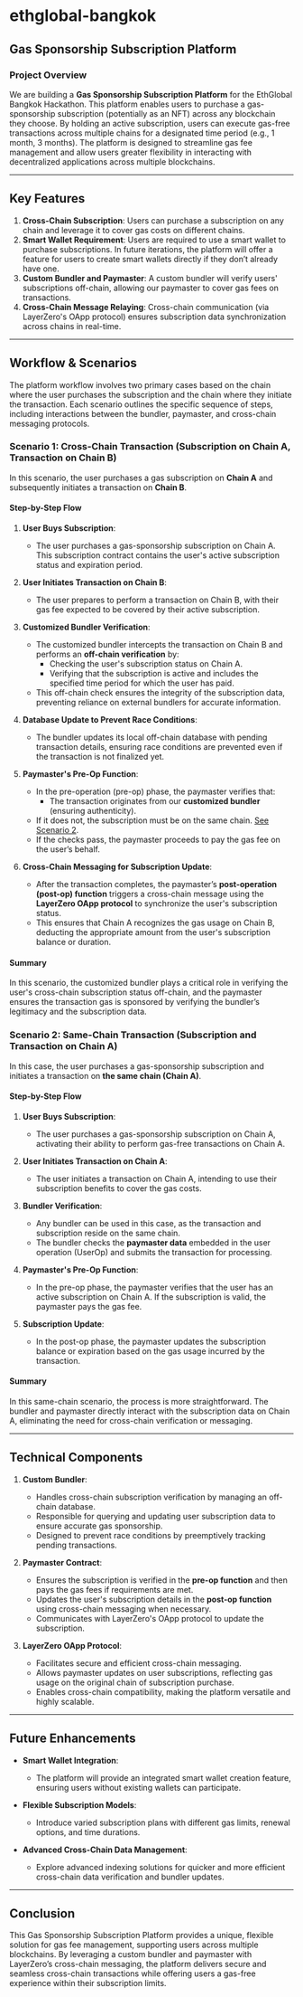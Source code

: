 # ethglobal-bangkok

## Gas Sponsorship Subscription Platform

### Project Overview
We are building a **Gas Sponsorship Subscription Platform** for the EthGlobal Bangkok Hackathon. This platform enables users to purchase a gas-sponsorship subscription (potentially as an NFT) across any blockchain they choose. By holding an active subscription, users can execute gas-free transactions across multiple chains for a designated time period (e.g., 1 month, 3 months). The platform is designed to streamline gas fee management and allow users greater flexibility in interacting with decentralized applications across multiple blockchains.

---

## Key Features
1. **Cross-Chain Subscription**: Users can purchase a subscription on any chain and leverage it to cover gas costs on different chains.
2. **Smart Wallet Requirement**: Users are required to use a smart wallet to purchase subscriptions. In future iterations, the platform will offer a feature for users to create smart wallets directly if they don’t already have one.
3. **Custom Bundler and Paymaster**: A custom bundler will verify users' subscriptions off-chain, allowing our paymaster to cover gas fees on transactions.
4. **Cross-Chain Message Relaying**: Cross-chain communication (via LayerZero's OApp protocol) ensures subscription data synchronization across chains in real-time.

---

## Workflow & Scenarios

The platform workflow involves two primary cases based on the chain where the user purchases the subscription and the chain where they initiate the transaction. Each scenario outlines the specific sequence of steps, including interactions between the bundler, paymaster, and cross-chain messaging protocols.

### Scenario 1: Cross-Chain Transaction (Subscription on Chain A, Transaction on Chain B)
In this scenario, the user purchases a gas subscription on **Chain A** and subsequently initiates a transaction on **Chain B**.

#### Step-by-Step Flow

1. **User Buys Subscription**:
    - The user purchases a gas-sponsorship subscription on Chain A. This subscription contract contains the user's active subscription status and expiration period.

2. **User Initiates Transaction on Chain B**:
    - The user prepares to perform a transaction on Chain B, with their gas fee expected to be covered by their active subscription.

3. **Customized Bundler Verification**:
    - The customized bundler intercepts the transaction on Chain B and performs an **off-chain verification** by:
        - Checking the user's subscription status on Chain A.
        - Verifying that the subscription is active and includes the specified time period for which the user has paid.
    - This off-chain check ensures the integrity of the subscription data, preventing reliance on external bundlers for accurate information.

4. **Database Update to Prevent Race Conditions**:
    - The bundler updates its local off-chain database with pending transaction details, ensuring race conditions are prevented even if the transaction is not finalized yet.

5. **Paymaster's Pre-Op Function**:
    - In the pre-operation (pre-op) phase, the paymaster verifies that:
        - The transaction originates from our **customized bundler** (ensuring authenticity).
    - If it does not, the subscription must be on the same chain. [See Scenario 2](#scenario-2-same-chain-transaction-subscription-and-transaction-on-chain-a).
    - If the checks pass, the paymaster proceeds to pay the gas fee on the user’s behalf.

6. **Cross-Chain Messaging for Subscription Update**:
    - After the transaction completes, the paymaster’s **post-operation (post-op) function** triggers a cross-chain message using the **LayerZero OApp protocol** to synchronize the user's subscription status.
    - This ensures that Chain A recognizes the gas usage on Chain B, deducting the appropriate amount from the user's subscription balance or duration.

#### Summary
In this scenario, the customized bundler plays a critical role in verifying the user's cross-chain subscription status off-chain, and the paymaster ensures the transaction gas is sponsored by verifying the bundler’s legitimacy and the subscription data.

### Scenario 2: Same-Chain Transaction (Subscription and Transaction on Chain A)
In this case, the user purchases a gas-sponsorship subscription and initiates a transaction on **the same chain (Chain A)**.

#### Step-by-Step Flow

1. **User Buys Subscription**:
    - The user purchases a gas-sponsorship subscription on Chain A, activating their ability to perform gas-free transactions on Chain A.

2. **User Initiates Transaction on Chain A**:
    - The user initiates a transaction on Chain A, intending to use their subscription benefits to cover the gas costs.

3. **Bundler Verification**:
    - Any bundler can be used in this case, as the transaction and subscription reside on the same chain.
    - The bundler checks the **paymaster data** embedded in the user operation (UserOp) and submits the transaction for processing.

4. **Paymaster's Pre-Op Function**:
    - In the pre-op phase, the paymaster verifies that the user has an active subscription on Chain A. If the subscription is valid, the paymaster pays the gas fee.

5. **Subscription Update**:
    - In the post-op phase, the paymaster updates the subscription balance or expiration based on the gas usage incurred by the transaction.

#### Summary
In this same-chain scenario, the process is more straightforward. The bundler and paymaster directly interact with the subscription data on Chain A, eliminating the need for cross-chain verification or messaging.

---

## Technical Components

1. **Custom Bundler**:
    - Handles cross-chain subscription verification by managing an off-chain database.
    - Responsible for querying and updating user subscription data to ensure accurate gas sponsorship.
    - Designed to prevent race conditions by preemptively tracking pending transactions.

2. **Paymaster Contract**:
    - Ensures the subscription is verified in the **pre-op function** and then pays the gas fees if requirements are met.
    - Updates the user's subscription details in the **post-op function** using cross-chain messaging when necessary.
    - Communicates with LayerZero's OApp protocol to update the subscription.

3. **LayerZero OApp Protocol**:
    - Facilitates secure and efficient cross-chain messaging.
    - Allows paymaster updates on user subscriptions, reflecting gas usage on the original chain of subscription purchase.
    - Enables cross-chain compatibility, making the platform versatile and highly scalable.

---

## Future Enhancements

- **Smart Wallet Integration**:
    - The platform will provide an integrated smart wallet creation feature, ensuring users without existing wallets can participate.

- **Flexible Subscription Models**:
    - Introduce varied subscription plans with different gas limits, renewal options, and time durations.

- **Advanced Cross-Chain Data Management**:
    - Explore advanced indexing solutions for quicker and more efficient cross-chain data verification and bundler updates.

---

## Conclusion
This Gas Sponsorship Subscription Platform provides a unique, flexible solution for gas fee management, supporting users across multiple blockchains. By leveraging a custom bundler and paymaster with LayerZero’s cross-chain messaging, the platform delivers secure and seamless cross-chain transactions while offering users a gas-free experience within their subscription limits.